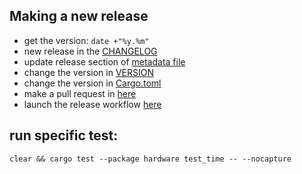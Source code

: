 ## Making a new release

- get the version: `date +"%y.%m"`
- new release in the [CHANGELOG](./CHANGELOG.md)
- update release section of [metadata file](./res/linux/metainfo.xml)
- change the version in [VERSION](./VERSION)
- change the version in [Cargo.toml](./Cargo.toml)
- make a pull request in [here](https://github.com/flathub/io.github.wiiznokes.fan-control)
- launch the release workflow [here](https://github.com/wiiznokes/fan-control/actions/workflows/release.yml)

## run specific test:

```
clear && cargo test --package hardware test_time -- --nocapture
```
